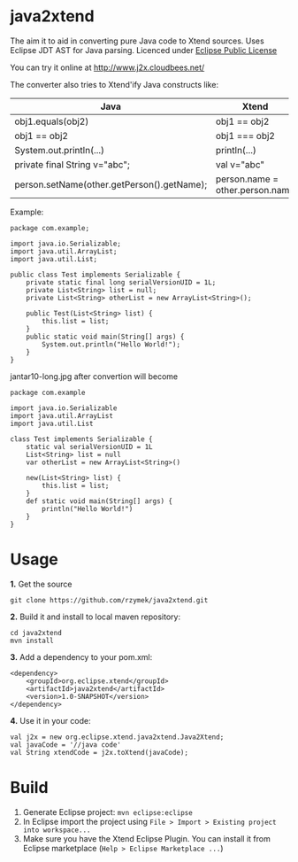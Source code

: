 java2xtend
==========

The aim it to aid in converting pure Java code to Xtend sources.
Uses Eclipse JDT AST for Java parsing.
Licenced under [Eclipse Public License](http://www.eclipse.org/legal/epl-v10.html)

You can try it online at http://www.j2x.cloudbees.net/

The converter also tries to Xtend'ify Java constructs like:

| Java                                       | Xtend                              | 
| -------------------------------------------|------------------------------------|
| obj1.equals(obj2)                          | obj1 == obj2                       |
| obj1 == obj2                               | obj1 === obj2                      |
| System.out.println(...)                    | println(...)                       |
| private final String v="abc";              | val v="abc"                        |
| person.setName(other.getPerson().getName); | person.name = other.person.name    |

Example:

	package com.example;
	
	import java.io.Serializable;
	import java.util.ArrayList;
	import java.util.List;
	
	public class Test implements Serializable {
		private static final long serialVersionUID = 1L;
		private List<String> list = null;
		private List<String> otherList = new ArrayList<String>();
	
		public Test(List<String> list) {
			this.list = list;
		}
		public static void main(String[] args) {
			System.out.println("Hello World!");
		}
	}
jantar10-long.jpg
after convertion will become

	package com.example
	
	import java.io.Serializable
	import java.util.ArrayList
	import java.util.List
	
	class Test implements Serializable {
		static val serialVersionUID = 1L
		List<String> list = null
		var otherList = new ArrayList<String>()
	
		new(List<String> list) {
			this.list = list;
		}
		def static void main(String[] args) {
			println("Hello World!")
		}
	}
Usage
=====
**1.** Get the source

    git clone https://github.com/rzymek/java2xtend.git
    
**2.** Build it and install to local maven repository:

    cd java2xtend
    mvn install

**3.** Add a dependency to your pom.xml:

    <dependency>
        <groupId>org.eclipse.xtend</groupId>
        <artifactId>java2xtend</artifactId>
        <version>1.0-SNAPSHOT</version>
    </dependency>

**4.** Use it in your code:

    val j2x = new org.eclipse.xtend.java2xtend.Java2Xtend;
    val javaCode = '//java code'
    val String xtendCode = j2x.toXtend(javaCode);
    
Build
=====
1. Generate Eclipse project: `mvn eclipse:eclipse`
2. In Eclipse import the project using `File > Import > Existing project into workspace...`
3. Make sure you have the Xtend Eclipse Plugin. You can install it from Eclipse marketplace (`Help > Eclipse Marketplace ...`)

